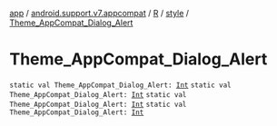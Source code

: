 [app](../../../index.md) / [android.support.v7.appcompat](../../index.md) / [R](../index.md) / [style](index.md) / [Theme_AppCompat_Dialog_Alert](.)

# Theme_AppCompat_Dialog_Alert

`static val Theme_AppCompat_Dialog_Alert: `[`Int`](https://kotlinlang.org/api/latest/jvm/stdlib/kotlin/-int/index.html)
`static val Theme_AppCompat_Dialog_Alert: `[`Int`](https://kotlinlang.org/api/latest/jvm/stdlib/kotlin/-int/index.html)
`static val Theme_AppCompat_Dialog_Alert: `[`Int`](https://kotlinlang.org/api/latest/jvm/stdlib/kotlin/-int/index.html)
`static val Theme_AppCompat_Dialog_Alert: `[`Int`](https://kotlinlang.org/api/latest/jvm/stdlib/kotlin/-int/index.html)